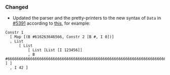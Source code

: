 ### Changed

- Updated the parser and the pretty-printers to the new syntax of `Data` in [#5391](https://github.com/input-output-hk/plutus/pull/5391) according to [this](https://github.com/input-output-hk/plutus/issues/4751#issuecomment-1538377273), for example:

```
Constr 1
  [ Map [(B #616263646566, Constr 2 [B #, I 0])]
  , List
      [ List
          [ List [List [I 123456]]
          , B #666666666666666666666666666666666666666666666666666666666666666666666666666666666666 ] ]
  , I 42 ]
```
